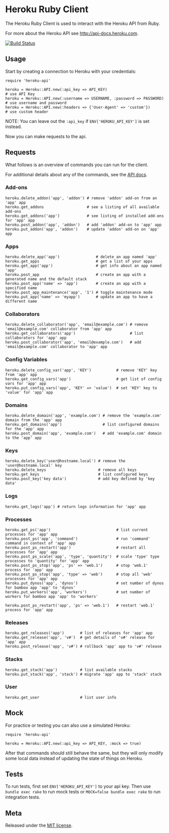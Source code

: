 Heroku Ruby Client
==================

The Heroku Ruby Client is used to interact with the Heroku API from Ruby.

For more about the Heroku API see <http://api-docs.heroku.com>.

[![Build Status](https://secure.travis-ci.org/heroku/heroku.rb.png)](https://secure.travis-ci.org/heroku/heroku.rb)

Usage
-----

Start by creating a connection to Heroku with your credentials:

    require 'heroku-api'

    heroku = Heroku::API.new(:api_key => API_KEY)                           # use API Key
    heroku = Heroku::API.new(:username => USERNAME, :password => PASSWORD)  # use username and password
    heroku = Heroku::API.new(:headers => {'User-Agent' => 'custom'})        # use custom header

NOTE: You can leave out the `:api_key` if `ENV['HEROKU_API_KEY']` is set instead.

Now you can make requests to the api.

Requests
--------

What follows is an overview of commands you can run for the client.

For additional details about any of the commands, see the [API docs](http://api-docs.heroku.com).

### Add-ons

    heroku.delete_addon('app', 'addon') # remove 'addon' add-on from an 'app' app
    heroku.get_addons                   # see a listing of all available add-ons
    heroku.get_addons('app')            # see listing of installed add-ons for 'app' app
    heroku.post_addon('app', 'addon')   # add 'addon' add-on to 'app' app
    heroku.put_addon('app', 'addon')    # update 'addon' add-on on 'app' app

### Apps

    heroku.delete_app('app')                # delete an app named 'app'
    heroku.get_apps                         # get a list of your apps
    heroku.get_app('app')                   # get info about an app named 'app'
    heroku.post_app                         # create an app with a generated name and the default stack
    heroku.post_app('name' => 'app')        # create an app with a specified name
    heroku.post_app_maintenance('app', '1') # toggle maintenance mode
    heroku.put_app('name' => 'myapp')       # update an app to have a different name

### Collaborators

    heroku.delete_collaborator('app', 'email@example.com') # remove 'email@example.com' collaborator from 'app' app
    heroku.get_collaborators('app')                        # list collaborators for 'app' app
    heroku.post_collaborator('app', 'email@example.com')   # add 'email@example.com' collaborator to 'app' app

### Config Variables

    heroku.delete_config_var('app', 'KEY')           # remove 'KEY' key from 'app' app
    heroku.get_config_vars('app')                    # get list of config vars for 'app' app
    heroku.put_config_vars('app', 'KEY' => 'value')  # set 'KEY' key to 'value' for 'app' app

### Domains

    heroku.delete_domain('app', 'example.com') # remove the 'example.com' domain from the 'app' app
    heroku.get_domains('app')                  # list configured domains for the 'app' app
    heroku.post_domain('app', 'example.com')   # add 'example.com' domain to the 'app' app

### Keys

    heroku.delete_key('user@hostname.local') # remove the 'user@hostname.local' key
    heroku.delete_keys                       # remove all keys
    heroku.get_keys                          # list configured keys
    heroku.post_key('key data')              # add key defined by 'key data'

### Logs

    heroku.get_logs('app') # return logs information for 'app' app

### Processes

    heroku.get_ps('app')                             # list current processes for 'app' app
    heroku.post_ps('app', 'command')                 # run 'command' command in context of 'app' app
    heroku.post_ps_restart('app')                    # restart all processes for 'app' app
    heroku.post_ps_scale('app', 'type', 'quantity')  # scale 'type' type processes to 'quantity' for 'app' app
    heroku.post_ps_stop('app', 'ps' => 'web.1')      # stop 'web.1' process for 'app' app
    heroku.post_ps_stop('app', 'type' => 'web')      # stop all 'web' processes for 'app' app
    heroku.put_dynos('app', 'dynos')                 # set number of dynos for bamboo app 'app' to 'dynos'
    heroku.put_workers('app', 'workers')             # set number of workers for bamboo app 'app' to 'workers'

    heroku.post_ps_restart('app', 'ps' => 'web.1')   # restart 'web.1' process for 'app' app

### Releases

    heroku.get_releases('app')       # list of releases for 'app' app
    heroku.get_release('app', 'v#')  # get details of 'v#' release for 'app' app
    heroku.post_release('app', 'v#') # rollback 'app' app to 'v#' release

### Stacks

    heroku.get_stack('app')          # list available stacks
    heroku.put_stack('app', 'stack') # migrate 'app' app to 'stack' stack

### User

    heroku.get_user                  # list user info

Mock
----

For practice or testing you can also use a simulated Heroku:

    require 'heroku-api'

    heroku = Heroku::API.new(:api_key => API_KEY, :mock => true)

After that commands should still behave the same, but they will only modify some local data instead of updating the state of things on Heroku.

Tests
-----

To run tests, first set `ENV['HEROKU_API_KEY']` to your api key.  Then use `bundle exec rake` to run mock tests or `MOCK=false bundle exec rake` to run integration tests.

Meta
----

Released under the [MIT license](http://www.opensource.org/licenses/mit-license.php).
